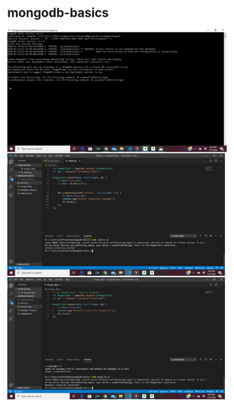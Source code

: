 ﻿# mongodb-basics
<img src="images/Screenshot (25).png" >
<img src="images/Screenshot (24).png" width="500">
<img src="images/Screenshot (22).png" width="500">
